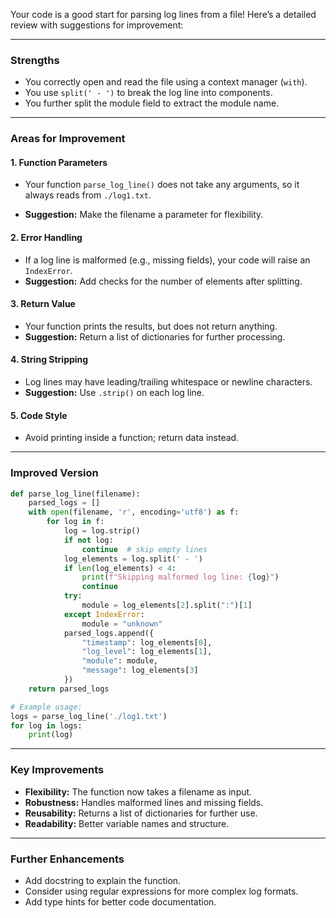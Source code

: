 Your code is a good start for parsing log lines from a file! Here’s a detailed review with suggestions for improvement:

---

### **Strengths**
- You correctly open and read the file using a context manager (`with`).
- You use `split(' - ')` to break the log line into components.
- You further split the module field to extract the module name.

---

### **Areas for Improvement**

#### 1. **Function Parameters**
- Your function `parse_log_line()` does not take any arguments, so it always reads from `./log1.txt`.

- **Suggestion:** Make the filename a parameter for flexibility.

#### 2. **Error Handling**
- If a log line is malformed (e.g., missing fields), your code will raise an `IndexError`.
- **Suggestion:** Add checks for the number of elements after splitting.

#### 3. **Return Value**
- Your function prints the results, but does not return anything.
- **Suggestion:** Return a list of dictionaries for further processing.

#### 4. **String Stripping**
- Log lines may have leading/trailing whitespace or newline characters.
- **Suggestion:** Use `.strip()` on each log line.

#### 5. **Code Style**
- Avoid printing inside a function; return data instead.

---

### **Improved Version**

```python
def parse_log_line(filename):
    parsed_logs = []
    with open(filename, 'r', encoding='utf8') as f:
        for log in f:
            log = log.strip()
            if not log:
                continue  # skip empty lines
            log_elements = log.split(' - ')
            if len(log_elements) < 4:
                print(f"Skipping malformed log line: {log}")
                continue
            try:
                module = log_elements[2].split(":")[1]
            except IndexError:
                module = "unknown"
            parsed_logs.append({
                "timestamp": log_elements[0],
                "log_level": log_elements[1],
                "module": module,
                "message": log_elements[3]
            })
    return parsed_logs

# Example usage:
logs = parse_log_line('./log1.txt')
for log in logs:
    print(log)
```

---

### **Key Improvements**
- **Flexibility:** The function now takes a filename as input.
- **Robustness:** Handles malformed lines and missing fields.
- **Reusability:** Returns a list of dictionaries for further use.
- **Readability:** Better variable names and structure.

---

### **Further Enhancements**
- Add docstring to explain the function.
- Consider using regular expressions for more complex log formats.
- Add type hints for better code documentation.


